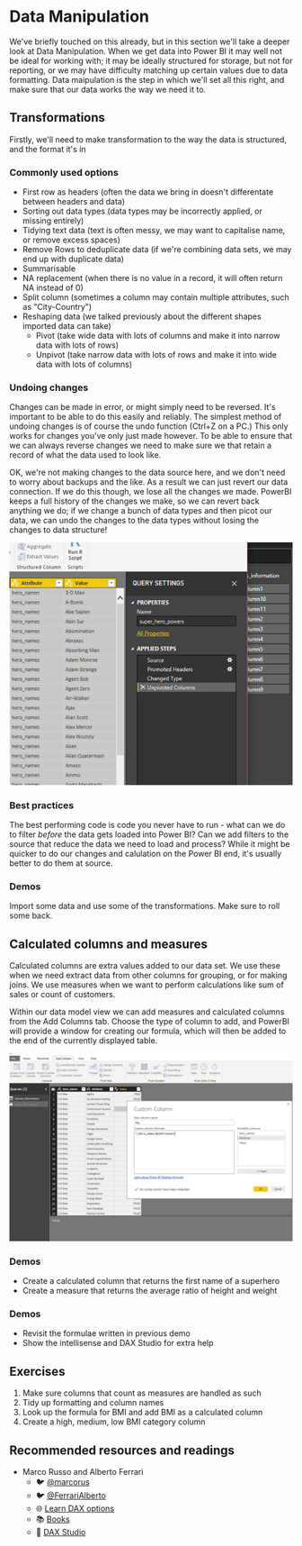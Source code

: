 # Data Manipulation
We've briefly touched on this already, but in this section we'll take a deeper look at Data Manipulation. When we get data into Power BI it may well not be ideal for working with; it may be ideally structured for storage, but not for reporting, or we may have difficulty matching up certain values due to data formatting. Data maipulation is the step in which we'll set all this right, and make sure that our data works the way we need it to.

## Transformations
Firstly, we'll need to make transformation to the way the data is structured, and the format it's in 

### Commonly used options

- First row as headers (often the data we bring in doesn't differentate between headers and data)
- Sorting out data types (data types may be incorrectly applied, or missing entirely)
- Tidying text data (text is often messy, we may want to capitalise name, or remove excess spaces)
- Remove Rows to deduplicate data (if we're combining data sets, we may end up with duplicate data)
- Summarisable
- NA replacement (when there is no value in a record, it will often return NA instead of 0)
- Split column (sometimes a column may contain multiple attributes, such as "City-Country")
- Reshaping data (we talked previously about the different shapes imported data can take)
    + Pivot (take wide data with lots of columns and make it into narrow data with lots of rows)
    + Unpivot (take narrow data with lots of rows and make it into wide data with lots of columns)

### Undoing changes
Changes can be made in error, or might simply need to be reversed. It's important to be able to do this easily and reliably. The simplest method of undoing changes is of course the undo function (Ctrl+Z on a PC.) This only works for changes you've only just made however. To be able to ensure that we can always reverse changes we need to make sure we that retain a record of what the data used to look like.

OK, we're not making changes to the data source here, and we don't need to worry about backups and the like. As a result we can just revert our data connection. If we do this though, we lose all the changes we made. PowerBI keeps a full history of the changes we make, so we can revert back anything we do; if we change a bunch of data types and then picot our data, we can undo the changes to the data types without losing the changes to data structure!

![Power BI Online -get data](img/PowerBIHistory.PNG)

### Best practices
The best performing code is code you never have to run - what can we do to filter *before* the data gets loaded into Power BI? Can we add filters to the source that reduce the data we need to load and process? While it might be quicker to do our changes and calulation on the Power BI end, it's usually better to do them at source.

### Demos
Import some data and use some of the transformations. Make sure to roll some back.

## Calculated columns and measures
Calculated columns are extra values added to our data set. We use these when we need extract data from other columns for grouping, or for making joins. We use measures when we want to perform calculations like sum of sales or count of customers. 

Within our data model view we can add measures and calculated columns from the Add Columns tab. Choose the type of column to add, and PowerBI will provide a window for creating our formula, which will then be added to the end of the currently displayed table.

![Power BI Online -get data](img/PowerBICustomColumn.PNG)

### Demos
- Create a calculated column that returns the first name of a superhero
- Create a measure that returns the average ratio of height and weight

### Demos
- Revisit the formulae written in previous demo
- Show the intellisense and DAX Studio for extra help

## Exercises
1. Make sure columns that count as measures are handled as such
2. Tidy up formatting and column names
3. Look up the formula for BMI and add BMI as a calculated column
4. Create a high, medium, low BMI category column

## Recommended resources and readings
- Marco Russo and Alberto Ferrari
    + :bird: [@marcorus](https://twitter.com/marcorus)
    + :bird: [@FerrariAlberto](https://twitter.com/FerrariAlberto)
    + :globe_with_meridians: [Learn DAX options](https://www.sqlbi.com/guides/dax/)
    + :books: [Books](https://www.sqlbi.com/books/)
    + :wrench: [DAX Studio](https://www.sqlbi.com/tools/dax-studio/)
